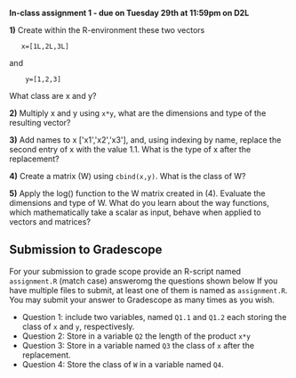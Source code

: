 **In-class assignment 1 - due on Tuesday 29th at 11:59pm on D2L**


**1)** Create within the R-environment these two vectors

       x=[1L,2L,3L]

and

        y=[1,2,3]
   
What class are x and y?

 
 **2)** Multiply x and y using `x*y`, what are the dimensions and type of the resulting vector? 
 
 **3)** Add names to x ['x1','x2','x3'], and, using indexing by name, replace the second entry of x with the value 1.1. What is the type of x after the replacement? 
 
 **4)** Create a matrix (W) using `cbind(x,y)`. What is the class of W?
       
 **5)** Apply the log() function to the W matrix created in (4). Evaluate the dimensions and type of W. What do you learn about the way functions, which mathematically take a scalar as input, behave when applied to vectors and matrices?


## Submission to Gradescope

For your submission to grade scope provide an R-script named `assignment.R` (match case) answeromg the questions shown below If you have multiple files to submit, at least one of them is named as `assignment.R`. You may submit your answer to Gradescope as many times as you wish.

  - Question 1: include two variables, named `Q1.1` and `Q1.2`  each storing the class of `x` and `y`, respectivesly.
  - Question 2: Store in a variable `Q2` the length of the product `x*y`
  - Question 3: Store in a variable named `Q3` the class of `x` after the replacement.
  - Question 4: Store the class of `W` in a variable named `Q4`.



       



